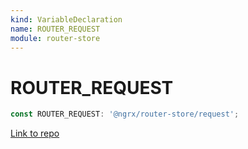 ```yaml
---
kind: VariableDeclaration
name: ROUTER_REQUEST
module: router-store
---
```


# ROUTER_REQUEST

```ts
const ROUTER_REQUEST: '@ngrx/router-store/request';
```

[Link to repo](https://github.com/ngrx/platform/blob/master/modules/router-store/src/actions.ts#L16-L16)
